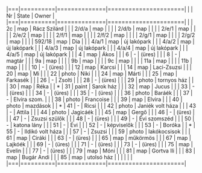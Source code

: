 |===|==========|==============|======================|
|   | Nr       | State        | Owner                |
|===|==========|==============|======================|
|   | 2c       | map          | Rácz Szilárd         |
|   | 2/d/a    | map          |                      |
|   | 2/d/b    | map          |                      |
|   | 2/e/1    | map          |                      |
|   | 2/e/2    | map          |                      |
|   | 2/f/1    | map          |                      |
|   | 2/f/2    | map          |                      |
|   | 2/g/1    | map          |                      |
|   | 2/g/2    | map          |                      |
|   | 592/18   | map          | Dia                  |
|   | 4/a/1    | map          | új lakópark          |
|   | 4/a/2    | map          | új lakópark          |
|   | 4/a/3    | map          | új lakópark          |
|   | 4/a/4    | map          | új lakópark          |
|   | 4/a/5    | map          | új lakópark          |
|   | 4        | map          | Ákos                 |
|   | 6        | -            | (üres)               |
|   | 8        | -            | magtár               |
|   | 9a       | map          |                      |
|   | 9b       | map          |                      |
|   | 9c       | map          |                      |
|   | 11a      | map          |                      |
|   | 11b      | map          |                      |
|   | 10       | -            | (üres)               |
|   | 12       | map          | Karcsi               |
|   | 14       | map          | Laci-Zsuzsi          |
|   | 20       | map          | Mi                   |
|   | 22       | photo        | Niki                 |
|   | 24       | map          | Márti                |
|   | 25       | map          | Farkasék             |
|   | 26       | -            | Zsolti               |
|   | 28       | -            | (üres)               |
|   | 29       | photo        | tornyos ház          |
|   | 30       | map          | Réka                 |
| * | 31       | paint        | Sarok ház            |
|   | 32       | map          | Jucus                |
|   | 33       | -            | (üres)               |
|   | 34       | -            | (üres)               |
|   | 35       | -            | (üres)               |
|   | 36       | photo        | Baráék               |
|   | 37       | -            | Elvira szom.         |
|   | 38       | photo        | Francoise            |
|   | 39       | map          | Elvira               |
|   | 40       | photo        | mazdások             |
| * | 41       | -            | Ricsi                |
|   | 42       | photo        | Janiék volt háza     |
|   | 43       | -            | Attila               |
|   | 44       | photo        | Jagicáék             |
|   | 45       | map          | Gergő                |
|   | 46       | -            | (üres)               |
|   | 47       | -            | Zsuzsi szülők        |
|   | 48       | -            | (üres)               |
|   | 49       | -            | Évi szomszéd         |
|   | 50       | -            | katona lány          |
|   | 51       | -            | Évi                  |
|   | 52       | -            | képviselők           |
|   | 53       | -            | Boróka               |
| * | 55       | -            | Ildikó volt háza     |
|   | 57       | -            | Zsuzsi               |
|   | 59       | photo        | lakókocsisok         |
|   | 61       | map          | Ciráki               |
|   | 63       | -            | (üres)               |
|   | 65       | map          | műkörmös             |
|   | 67       | map          | Lajkóék              |
|   | 69       | -            | (üres)               |
|   | 71       | -            | (üres)               |
|   | 73       | -            | (üres)               |
|   | 75       | map          | Evelin               |
|   | 77       | -            | (üres)               |
|   | 79       | map          | Móni                 |
|   | 81       | map          | Gortva Ili           |
|   | 83       | map          | Bugár Andi           |
|   | 85       | map          | utolsó ház           |
|   |          |              |                      |
|===|==========|==============|======================|
